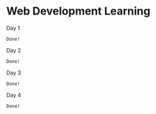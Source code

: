 # Web Development Learning

 Day 1

    Done!

 Day 2

    Done!

 Day 3

    Done!

 Day 4

    Done!
